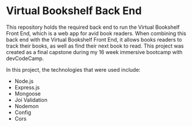 # Virtual Bookshelf Back End

This repository holds the required back end to run the Virtual Bookshelf Front End, which is a web app for avid book readers. When combining this back end with the Virtual Bookshelf Front End, it allows books readers to track their books, as well as find their next book to read. This project was created as a final capstone during my 16 week immersive bootcamp with devCodeCamp. 

In this project, the technologies that were used include:
- Node.js
- Express.js
- Mongoose
- Joi Validation
- Nodemon
- Config
- Cors
